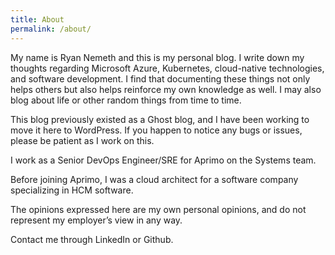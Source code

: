 ```yaml
---
title: About
permalink: /about/
---
```


My name is Ryan Nemeth and this is my personal blog. I write down my thoughts regarding Microsoft Azure, Kubernetes, cloud-native technologies, and software development. I find that documenting these things not only helps others but also helps reinforce my own knowledge as well. I may also blog about life or other random things from time to time.

This blog previously existed as a Ghost blog, and I have been working to move it here to WordPress. If you happen to notice any bugs or issues, please be patient as I work on this.

I work as a Senior DevOps Engineer/SRE for Aprimo on the Systems team.

Before joining Aprimo, I was a cloud architect for a software company specializing in HCM software.

The opinions expressed here are my own personal opinions, and do not represent my employer’s view in any way.

Contact me through LinkedIn or Github.